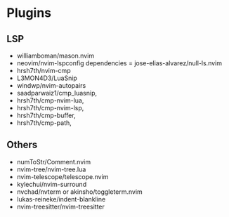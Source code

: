 # Plugins

## LSP

* williamboman/mason.nvim
* neovim/nvim-lspconfig
    dependencies = jose-elias-alvarez/null-ls.nvim
* hrsh7th/nvim-cmp
* L3MON4D3/LuaSnip
* windwp/nvim-autopairs
* saadparwaiz1/cmp_luasnip,
* hrsh7th/cmp-nvim-lua,
* hrsh7th/cmp-nvim-lsp,
* hrsh7th/cmp-buffer,
* hrsh7th/cmp-path,

## Others

* numToStr/Comment.nvim
* nvim-tree/nvim-tree.lua
* nvim-telescope/telescope.nvim
* kylechui/nvim-surround
* nvchad/nvterm or akinsho/toggleterm.nvim
* lukas-reineke/indent-blankline 
* nvim-treesitter/nvim-treesitter

